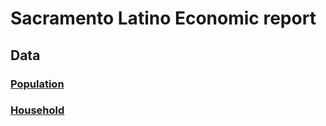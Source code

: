 # Sacramento Latino Economic report
## Data 
### [Population](https://drive.google.com/file/d/1Lrn7ly0x8X-kSK1n--gsP-p4Pg-JqDal/view?usp=sharing)
### [Household](https://drive.google.com/file/d/10V3NVSz6wBgfWnRBJhzub03vy1csCo7L/view?usp=sharing)
